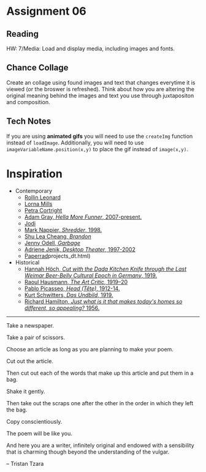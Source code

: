 # Assignment 06

## Reading
HW: 7/Media: Load and display media, including images and fonts.

## Chance Collage
Create an collage using found images and text that changes everytime it is viewed (or the broswer is refreshed). Think about how you are altering the original meaning behind the images and text you use through juxtapositon and composition. 

## Tech Notes
If you are using **animated gifs** you will need to use the `createImg` function instead of `loadImage`. Additionally, you will need to use `imageVariableName.position(x,y)` to place the gif instead of `image(x,y)`.

# Inspiration
  - Contemporary
    - [Rollin Leonard](http://rollinleonard.tumblr.com/post/64963003543/ball-o-arms)
    - [Lorna Mills](http://www.digitalmediatree.com/sallymckay/LornaMillsImageDump/)
    - [Petra Cortright](http://www.petracortright.com/hello.html)
    - [Adam Gray, *Hella More Funner*, 2007-present.](http://www.adam-gray.com/hella-more-funner-1/)
    - [Jodi](http://jodi.org)
    - [Mark Nappier, *Shredder*, 1998.](http://www.potatoland.org/shredder/shredder.html)
    - [Shu Lea Cheang, *Brandon*](http://brandon.guggenheim.org/)
    - [Jenny Odell, *Garbage*](http://www.jennyodell.com/garbage.html)
    - [Adriene Jenik, *Desktop Theater*, 1997-2002](https://ajenik.faculty.asu.edu/projects_dt.html)
    - [Paperrad](http://www.paperrad.org)projects_dt.html)
  - Historical
    - [Hannah Höch, *Cut with the Dada Kitchen Knife through the Last Weimar Beer-Belly Cultural Epoch in Germany*, 1919.](https://en.wikipedia.org/wiki/File:Hoch-Cut_With_the_Kitchen_Knife.jpg)
    - [Raoul Hausmann, *The Art Critic*, 1919–20](https://www.tate.org.uk/art/artworks/hausmann-the-art-critic-t01918) 
    - [Pablo Picasseo, *Head (Tête)*, 1912-14.](https://en.wikipedia.org/wiki/File:Pablo_Picasso,_1913-14,_Head_(T%C3%AAte),_cut_and_pasted_colored_paper,_gouache_and_charcoal_on_paperboard,_43.5_x_33_cm,_Scottish_National_Gallery_of_Modern_Art,_Edinburgh.jpg)
    - [Kurt Schwitters, *Das Undbild*, 1919.](https://en.wikipedia.org/wiki/File:DasUndbild.jpg)
    - [Richard Hamilton, *Just what is it that makes today's homes so different, so appealing?* 1956.](https://en.wikipedia.org/wiki/File:Hamilton-appealing2.jpg)

---

Take a newspaper.

Take a pair of scissors.

Choose an article as long as you are planning to make your poem.

Cut out the article.

Then cut out each of the words that make up this article and put them in a bag.

Shake it gently.

Then take out the scraps one after the other in the order in which they left the bag.

Copy conscientiously.

The poem will be like you.

And here you are a writer, infinitely original and endowed with a sensibility that is charming though beyond the understanding of the vulgar.  

– Tristan Tzara